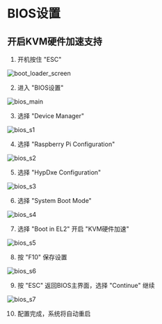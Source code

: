 # BIOS设置

## 开启KVM硬件加速支持

1. 开机按住 "ESC"

![boot_loader_screen](/images/boot_loader_screen.png)

2. 进入 "BIOS设置"

![bios_main](/images/bios_main.png)

3. 选择 "Device Manager"

![bios_s1](/images/bios_s1.png)

4. 选择 "Raspberry Pi Configuration"

![bios_s2](/images/bios_s2.png)

5. 选择 "HypDxe Configuration"

![bios_s3](/images/bios_s3.png)

6. 选择 "System Boot Mode"

![bios_s4](/images/bios_s4.png)

7. 选择 "Boot in EL2" 开启 "KVM硬件加速"

![bios_s5](/images/bios_s5.png)

8. 按 "F10" 保存设置

![bios_s6](/images/bios_s6.png)

9. 按 "ESC" 返回BIOS主界面，选择 "Continue" 继续

![bios_s7](/images/bios_s7.png)

10. 配置完成，系统将自动重启
